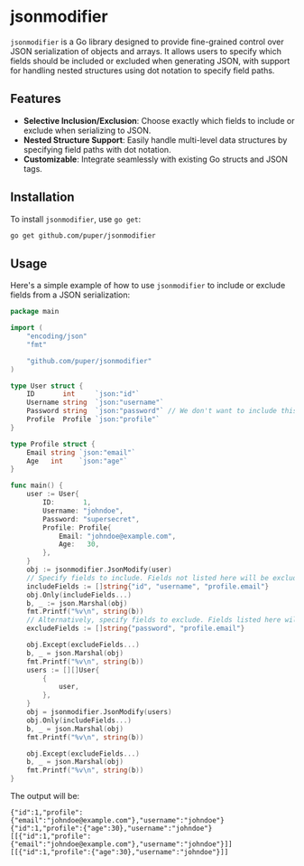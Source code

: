 # jsonmodifier

`jsonmodifier` is a Go library designed to provide fine-grained control over JSON serialization of objects and arrays. It allows users to specify which fields should be included or excluded when generating JSON, with support for handling nested structures using dot notation to specify field paths.

## Features

- **Selective Inclusion/Exclusion**: Choose exactly which fields to include or exclude when serializing to JSON.
- **Nested Structure Support**: Easily handle multi-level data structures by specifying field paths with dot notation.
- **Customizable**: Integrate seamlessly with existing Go structs and JSON tags.

## Installation

To install `jsonmodifier`, use `go get`:

```sh
go get github.com/puper/jsonmodifier
```

## Usage

Here's a simple example of how to use `jsonmodifier` to include or exclude fields from a JSON serialization:

```go
package main

import (
	"encoding/json"
	"fmt"

	"github.com/puper/jsonmodifier"
)

type User struct {
	ID       int     `json:"id"`
	Username string  `json:"username"`
	Password string  `json:"password"` // We don't want to include this in the JSON
	Profile  Profile `json:"profile"`
}

type Profile struct {
	Email string `json:"email"`
	Age   int    `json:"age"`
}

func main() {
	user := User{
		ID:       1,
		Username: "johndoe",
		Password: "supersecret",
		Profile: Profile{
			Email: "johndoe@example.com",
			Age:   30,
		},
	}
	obj := jsonmodifier.JsonModify(user)
	// Specify fields to include. Fields not listed here will be excluded.
	includeFields := []string{"id", "username", "profile.email"}
	obj.Only(includeFields...)
	b, _ := json.Marshal(obj)
	fmt.Printf("%v\n", string(b))
	// Alternatively, specify fields to exclude. Fields listed here will be omitted.
	excludeFields := []string{"password", "profile.email"}

	obj.Except(excludeFields...)
	b, _ = json.Marshal(obj)
	fmt.Printf("%v\n", string(b))
	users := [][]User{
		{
			user,
		},
	}
	obj = jsonmodifier.JsonModify(users)
	obj.Only(includeFields...)
	b, _ = json.Marshal(obj)
	fmt.Printf("%v\n", string(b))

	obj.Except(excludeFields...)
	b, _ = json.Marshal(obj)
	fmt.Printf("%v\n", string(b))
}
```

The output will be:

```
{"id":1,"profile":{"email":"johndoe@example.com"},"username":"johndoe"}
{"id":1,"profile":{"age":30},"username":"johndoe"}
[[{"id":1,"profile":{"email":"johndoe@example.com"},"username":"johndoe"}]]
[[{"id":1,"profile":{"age":30},"username":"johndoe"}]]
```